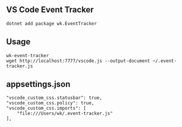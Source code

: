 ## VS Code Event Tracker

```
dotnet add package wk.EventTracker
```

## Usage

```
wk-event-tracker
wget http://localhost:7777/vscode.js --output-document ~/.event-tracker.js
```

## appsettings.json

```
"vscode_custom_css.statusbar": true,
"vscode_custom_css.policy": true,
"vscode_custom_css.imports": [
    "file:///Users/wk/.event-tracker.js"
],
```